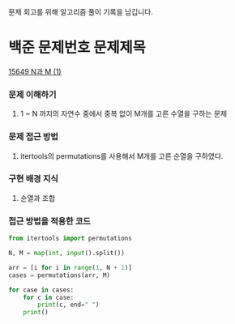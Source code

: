 문제 회고를 위해 알고리즘 풀이 기록을 남깁니다.

# 백준 문제번호 문제제목
[15649 N과 M (1)](https://www.acmicpc.net/problem/15649)

### 문제 이해하기
1. 1 ~ N 까지의 자연수 중에서 중복 없이 M개를 고른 수열을 구하는 문제
 

### 문제 접근 방법
1. itertools의 permutations를 사용해서 M개를 고른 순열을 구하였다.


### 구현 배경 지식
1. 순열과 조합



### 접근 방법을 적용한 코드
```python
from itertools import permutations

N, M = map(int, input().split())

arr = [i for i in range(1, N + 1)]
cases = permutations(arr, M)

for case in cases:
    for c in case:
        print(c, end=" ")
    print()
```

